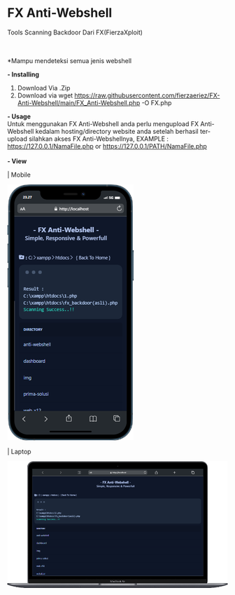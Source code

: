 # FX Anti-Webshell
Tools Scanning Backdoor Dari FX(FierzaXploit)

<br><br>*Mampu mendeteksi semua jenis webshell

<b>- Installing</b>
1. Download Via .Zip
2. Download via wget https://raw.githubusercontent.com/fierzaeriez/FX-Anti-Webshell/main/FX_Anti-Webshell.php -O FX.php

<b>- Usage</b><br>
Untuk menggunakan FX Anti-Webshell anda perlu mengupload FX Anti-Webshell kedalam hosting/directory website anda setelah berhasil ter-upload
silahkan akses FX Anti-Webshellnya, EXAMPLE : https://127.0.0.1/NamaFile.php or https://127.0.0.1/PATH/NamaFile.php
<br><br>
<b>- View</b><br>
<p>| Mobile</p>
<img src="mobile.png">
<p>| Laptop</p>
<img src="laptop.png">
